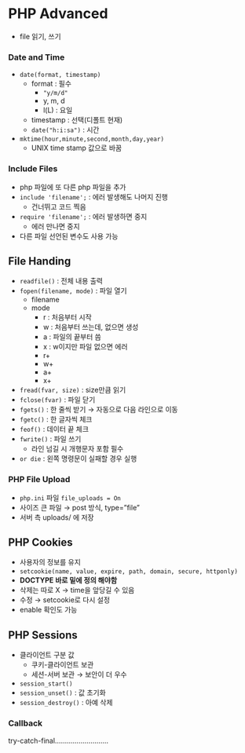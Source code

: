 # PHP Advanced
- file 읽기, 쓰기

### Date and Time
- `date(format, timestamp)`
    - format : 필수
        - `"y/m/d"`
        - y, m, d
        - l(L) : 요일
    - timestamp : 선택(디폴트 현재)
    - `date("h:i:sa")` : 시간
- `mktime(hour,minute,second,month,day,year)`
    - UNIX time stamp 값으로 바꿈

### Include Files
- php 파일에 또 다른 php 파일을 추가
- `include 'filename';` : 에러 발생해도 나머지 진행
    - 건너뛰고 코드 찍음
- `require 'filename';` : 에러 발생하면 중지
    - 에러 만나면 중지
- 다른 파일 선언된 변수도 사용 가능

## File Handing
- `readfile()` : 전체 내용 출력
- `fopen(filename, mode)` : 파일 열기
    - filename
    - mode
        - r : 처음부터 시작
        - w : 처음부터 쓰는데, 없으면 생성
        - a : 파일의 끝부터 씀
        - x : w이지만 파일 없으면 에러
        - r+
        - w+
        - a+
        - x+
- `fread(fvar, size)` : size만큼 읽기
- `fclose(fvar)` : 파일 닫기
- `fgets()` : 한 줄씩 받기 → 자동으로 다음 라인으로 이동
- `fgetc()` : 한 글자씩 체크
- `feof()` : 데이터 끝 체크
- `fwrite()` : 파일 쓰기
    - 라인 넘길 시 개행문자 포함 필수
- `or die` : 왼쪽 명령문이 실패할 경우 실행

### PHP File Upload
- `php.ini`  파일 `file_uploads = On`
- 사이즈 큰 파일 → post 방식, type=”file”
- 서버 측 uploads/ 에 저장

## PHP Cookies
- 사용자의 정보를 유지
- `setcookie(name, value, expire, path, domain, secure, httponly)`
- **DOCTYPE 바로 밑에 정의 해야함**
- 삭제는 따로 X → time을 앞당길 수 있음
- 수정 → setcookie로 다시 설정
- enable 확인도 가능

## PHP Sessions
- 클라이언트 구분 값
    - 쿠키-클라이언트 보관
    - 세션-서버 보관 → 보안이 더 우수
- `session_start()`
- `session_unset()` : 값 초기화
- `session_destroy()` : 아예 삭제

### Callback
try-catch-final………………………